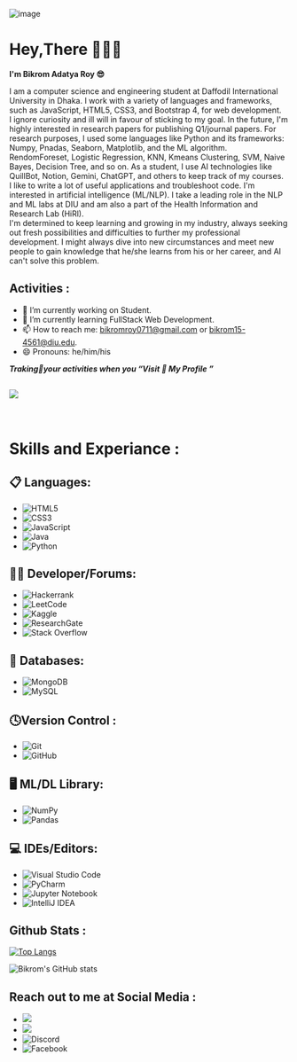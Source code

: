![image](https://github.com/user-attachments/assets/f2a18b53-c9d0-448c-8e8d-aff810e9ca3c)

# Hey,There 🙋🏼‍♂️
<p> <b> I'm Bikrom Adatya Roy 😎</p></b>

<p>I am a computer science and engineering student at Daffodil International University in Dhaka. I work with a variety of languages and frameworks, such as JavaScript, HTML5, CSS3, and Bootstrap 4, for web development.<br>
I ignore curiosity and ill will in favour of sticking to my goal. In the future, I'm highly interested in research papers for publishing Q1/journal papers.
For research purposes, I used some languages like Python and its frameworks: Numpy, Pnadas, Seaborn, Matplotlib, and the ML algorithm. RendomForeset, Logistic Regression, KNN, Kmeans Clustering, SVM, Naive Bayes, Decision Tree, and so on.
As a student, I use AI technologies like QuillBot, Notion, Gemini, ChatGPT, and others to keep track of my courses.<br>
I like to write a lot of useful applications and troubleshoot code. I'm interested in artificial intelligence (ML/NLP). I take a leading role in the NLP and ML labs at DIU and am also a part of the Health Information and Research Lab (HiRl).<br>
I'm determined to keep learning and growing in my industry, always seeking out fresh possibilities and difficulties to further my professional development.
I might always dive into new circumstances and meet new people to gain knowledge that he/she learns from his or her career, and AI can't solve this problem.<p>


## Activities  :

- 🔭 I’m currently working on Student. 
- 🌱 I’m currently learning FullStack Web Development. 
- 📫 How to reach me: bikromroy0711@gmail.com or bikrom15-4561@diu.edu.
- 😄 Pronouns: he/him/his

<i>
<b>Traking📝your activities when you <q>Visit 👀 My Profile </q></b></i>

## ![](https://komarev.com/ghpvc/?username=ADATYA&color=blueviolet) 
<br />

# Skills and Experiance :

## 📋 Languages:
   * ![HTML5](https://img.shields.io/badge/html5-%23E34F26.svg?style=for-the-badge&logo=html5&logoColor=white)
   * ![CSS3](https://img.shields.io/badge/css3-%231572B6.svg?style=for-the-badge&logo=css3&logoColor=white)
   * ![JavaScript](https://img.shields.io/badge/javascript-%23323330.svg?style=for-the-badge&logo=javascript&logoColor=%23F7DF1E)
   * ![Java](https://img.shields.io/badge/java-%23ED8B00.svg?style=for-the-badge&logo=openjdk&logoColor=white)
   * ![Python](https://img.shields.io/badge/python-3670A0?style=for-the-badge&logo=python&logoColor=ffdd54)

 
## 🧑‍💻 Developer/Forums:
   * ![Hackerrank](https://img.shields.io/badge/-Hackerrank-2EC866?style=for-the-badge&logo=HackerRank&logoColor=white)
   * ![LeetCode](https://img.shields.io/badge/LeetCode-000000?style=for-the-badge&logo=LeetCode&logoColor=#d16c06)
   * ![Kaggle](https://img.shields.io/badge/Kaggle-035a7d?style=for-the-badge&logo=kaggle&logoColor=white)
   * ![ResearchGate](https://img.shields.io/badge/ResearchGate-00CCBB?style=for-the-badge&logo=ResearchGate&logoColor=white)
   * ![Stack Overflow](https://img.shields.io/badge/-Stackoverflow-FE7A16?style=for-the-badge&logo=stack-overflow&logoColor=white)
 

## 💾 Databases:
   * ![MongoDB](https://img.shields.io/badge/MongoDB-%234ea94b.svg?style=for-the-badge&logo=mongodb&logoColor=white)
   * ![MySQL](https://img.shields.io/badge/mysql-%2300f.svg?style=for-the-badge&logo=mysql&logoColor=white)
    
## 🕓Version Control :
   * ![Git](https://img.shields.io/badge/git-%23F05033.svg?style=for-the-badge&logo=git&logoColor=white)
   * ![GitHub](https://img.shields.io/badge/github-%23121011.svg?style=for-the-badge&logo=github&logoColor=white)

## 🖥️ ML/DL Library:
   * ![NumPy](https://img.shields.io/badge/numpy-%23013243.svg?style=for-the-badge&logo=numpy&logoColor=white)
   * ![Pandas](https://img.shields.io/badge/pandas-%23150458.svg?style=for-the-badge&logo=pandas&logoColor=white)
 
## 💻 IDEs/Editors:
   * ![Visual Studio Code](https://img.shields.io/badge/Visual%20Studio%20Code-0078d7.svg?style=for-the-badge&logo=visual-studio-code&logoColor=white)
   * ![PyCharm](https://img.shields.io/badge/pycharm-143?style=for-the-badge&logo=pycharm&logoColor=black&color=black&labelColor=green)
   * ![Jupyter Notebook](https://img.shields.io/badge/jupyter-%23FA0F00.svg?style=for-the-badge&logo=jupyter&logoColor=white)
   * ![IntelliJ IDEA](https://img.shields.io/badge/IntelliJIDEA-000000.svg?style=for-the-badge&logo=intellij-idea&logoColor=white)


## Github Stats : 
   [![Top Langs](https://github-readme-stats.vercel.app/api/top-langs/?username=ADATYA&layout=donut)](https://github.com/anuraghazra/github-readme-stats)

   ![Bikrom's GitHub stats](https://github-readme-stats.vercel.app/api?username=ADATYA&show_icons=true&theme=transparent)


## Reach out to me at Social Media :
   * [<img src="https://img.shields.io/badge/linkedin-%230077B5.svg?&style=for-the-badge&logo=linkedin&logoColor=white"/>]("https://www.linkedin.com/in/bikromroy/") &nbsp;
   * [<img src ="https://img.shields.io/badge/Email-Here-%23E4405F.svg?&style=for-the-badge&logo=&logoColor=white%22">](bikromroy0711@gmail.com)
   * ![Discord](https://img.shields.io/badge/Discord-%235865F2.svg?style=for-the-badge&logo=discord&logoColor=white)
   * ![Facebook](https://img.shields.io/badge/Facebook-%231877F2.svg?style=for-the-badge&logo=Facebook&logoColor=white)




